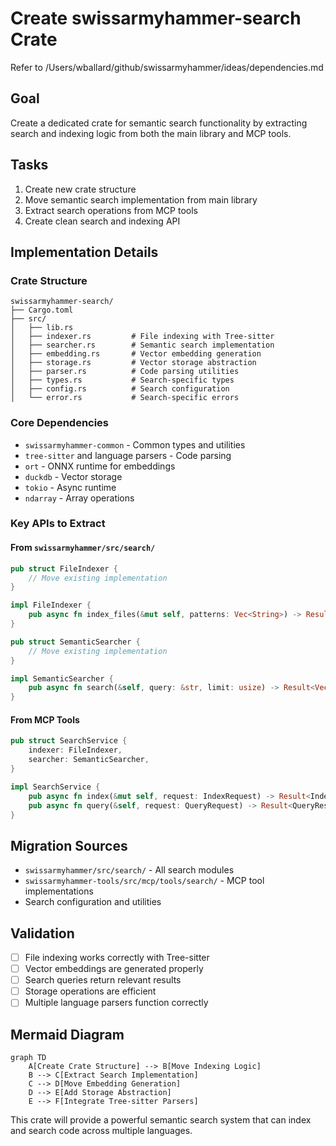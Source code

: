 # Create swissarmyhammer-search Crate

Refer to /Users/wballard/github/swissarmyhammer/ideas/dependencies.md

## Goal

Create a dedicated crate for semantic search functionality by extracting search and indexing logic from both the main library and MCP tools.

## Tasks

1. Create new crate structure
2. Move semantic search implementation from main library
3. Extract search operations from MCP tools
4. Create clean search and indexing API

## Implementation Details

### Crate Structure
```
swissarmyhammer-search/
├── Cargo.toml
├── src/
│   ├── lib.rs
│   ├── indexer.rs         # File indexing with Tree-sitter
│   ├── searcher.rs        # Semantic search implementation
│   ├── embedding.rs       # Vector embedding generation
│   ├── storage.rs         # Vector storage abstraction
│   ├── parser.rs          # Code parsing utilities
│   ├── types.rs           # Search-specific types
│   ├── config.rs          # Search configuration
│   └── error.rs           # Search-specific errors
```

### Core Dependencies
- `swissarmyhammer-common` - Common types and utilities
- `tree-sitter` and language parsers - Code parsing
- `ort` - ONNX runtime for embeddings
- `duckdb` - Vector storage
- `tokio` - Async runtime
- `ndarray` - Array operations

### Key APIs to Extract

#### From `swissarmyhammer/src/search/`
```rust
pub struct FileIndexer {
    // Move existing implementation
}

impl FileIndexer {
    pub async fn index_files(&mut self, patterns: Vec<String>) -> Result<IndexStats, SearchError>;
}

pub struct SemanticSearcher {
    // Move existing implementation
}

impl SemanticSearcher {
    pub async fn search(&self, query: &str, limit: usize) -> Result<Vec<SearchResult>, SearchError>;
}
```

#### From MCP Tools
```rust
pub struct SearchService {
    indexer: FileIndexer,
    searcher: SemanticSearcher,
}

impl SearchService {
    pub async fn index(&mut self, request: IndexRequest) -> Result<IndexResponse, SearchError>;
    pub async fn query(&self, request: QueryRequest) -> Result<QueryResponse, SearchError>;
}
```

## Migration Sources
- `swissarmyhammer/src/search/` - All search modules
- `swissarmyhammer-tools/src/mcp/tools/search/` - MCP tool implementations
- Search configuration and utilities

## Validation

- [ ] File indexing works correctly with Tree-sitter
- [ ] Vector embeddings are generated properly
- [ ] Search queries return relevant results
- [ ] Storage operations are efficient
- [ ] Multiple language parsers function correctly

## Mermaid Diagram

```mermaid
graph TD
    A[Create Crate Structure] --> B[Move Indexing Logic]
    B --> C[Extract Search Implementation]
    C --> D[Move Embedding Generation]
    D --> E[Add Storage Abstraction]
    E --> F[Integrate Tree-sitter Parsers]
```

This crate will provide a powerful semantic search system that can index and search code across multiple languages.